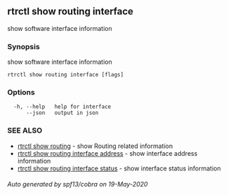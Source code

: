 ## rtrctl show routing interface

show software interface information

### Synopsis


show software interface information

```
rtrctl show routing interface [flags]
```

### Options

```
  -h, --help   help for interface
      --json   output in json
```

### SEE ALSO
* [rtrctl show routing](rtrctl_show_routing.md)	 - show Routing related information
* [rtrctl show routing interface address](rtrctl_show_routing_interface_address.md)	 - show interface address information
* [rtrctl show routing interface status](rtrctl_show_routing_interface_status.md)	 - show interface status information

###### Auto generated by spf13/cobra on 19-May-2020
